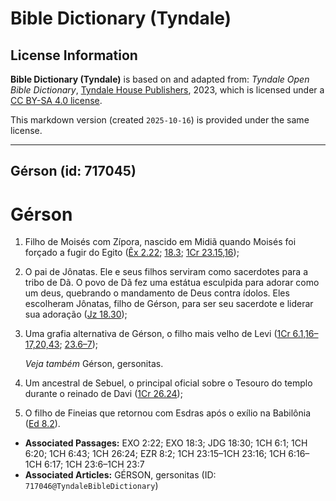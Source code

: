 # Bible Dictionary (Tyndale)

## License Information

**Bible Dictionary (Tyndale)** is based on and adapted from: _Tyndale Open Bible Dictionary_, [Tyndale House Publishers](https://tyndaleopenresources.com/), 2023, which is licensed under a [CC BY-SA 4.0 license](https://creativecommons.org/licenses/by-sa/4.0/legalcode.en).

This markdown version (created `2025-10-16`) is provided under the same license.



--------------------------------

## Gérson (id: 717045)

Gérson
======

1. Filho de Moisés com Zípora, nascido em Midiã quando Moisés foi forçado a fugir do Egito ([Êx 2\.22](https://ref.ly/Exod2:22); [18\.3](https://ref.ly/Exod18:3); [1Cr 23\.15,16](https://ref.ly/1Chr23:15-1Chr23:16));
2. O pai de Jônatas. Ele e seus filhos serviram como sacerdotes para a tribo de Dã. O povo de Dã fez uma estátua esculpida para adorar como um deus, quebrando o mandamento de Deus contra ídolos. Eles escolheram Jônatas, filho de Gérson, para ser seu sacerdote e liderar sua adoração ([Jz 18\.30](https://ref.ly/Judg18:30));
3. Uma grafia alternativa de Gérson, o filho mais velho de Levi ([1Cr 6\.1,16–17,20,43](https://ref.ly/1Chr6:1,1Chr6:16-1Chr6:17,1Chr6:20,1Chr6:43); [23\.6–7](https://ref.ly/1Chr23:6-1Chr23:7));

    *Veja também* Gérson, gersonitas.

4. Um ancestral de Sebuel, o principal oficial sobre o Tesouro do templo durante o reinado de Davi ([1Cr 26\.24](https://ref.ly/1Chr26:24));
5. O filho de Fineias que retornou com Esdras após o exílio na Babilônia ([Ed 8\.2](https://ref.ly/Ezra8:2)).

* **Associated Passages:** EXO 2:22; EXO 18:3; JDG 18:30; 1CH 6:1; 1CH 6:20; 1CH 6:43; 1CH 26:24; EZR 8:2; 1CH 23:15–1CH 23:16; 1CH 6:16–1CH 6:17; 1CH 23:6–1CH 23:7
* **Associated Articles:** GÉRSON, gersonitas (ID: `717046@TyndaleBibleDictionary`)

